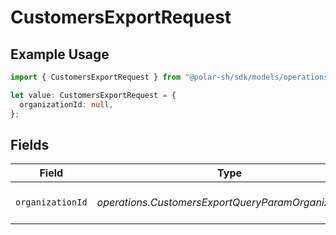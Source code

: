 # CustomersExportRequest

## Example Usage

```typescript
import { CustomersExportRequest } from "@polar-sh/sdk/models/operations/customersexport.js";

let value: CustomersExportRequest = {
  organizationId: null,
};
```

## Fields

| Field                                                | Type                                                 | Required                                             | Description                                          |
| ---------------------------------------------------- | ---------------------------------------------------- | ---------------------------------------------------- | ---------------------------------------------------- |
| `organizationId`                                     | *operations.CustomersExportQueryParamOrganizationId* | :heavy_minus_sign:                                   | Filter by organization ID.                           |